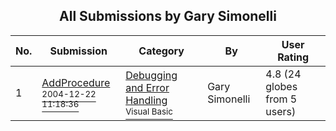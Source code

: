 ﻿<div align="center">

## All Submissions by Gary Simonelli

</div>

No.  | Submission | Category | By   | User Rating
---- | ---------- | -------- | ---- | -----------
1 | [AddProcedure<br /><sup>2004-12-22 11:18:36</sup>](https://github.com/Planet-Source-Code/gary-simonelli-addprocedure__1-58950) | [Debugging and Error Handling<br /><sup>Visual Basic</sup>](../ByCategory/debugging-and-error-handling__1-26.md) | Gary Simonelli | 4.8 (24 globes from 5 users)
